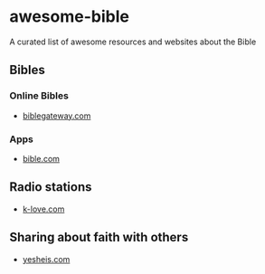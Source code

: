 # awesome-bible 
A curated list of awesome resources and websites about the Bible

## Bibles
### Online Bibles
* [biblegateway.com](http://biblegateway.com/)

### Apps
* [bible.com](https://www.bible.com)


## Radio stations
* [k-love.com](http://k-love.com/)

## Sharing about faith with others
* [yesheis.com](https://yesheis.com/)
